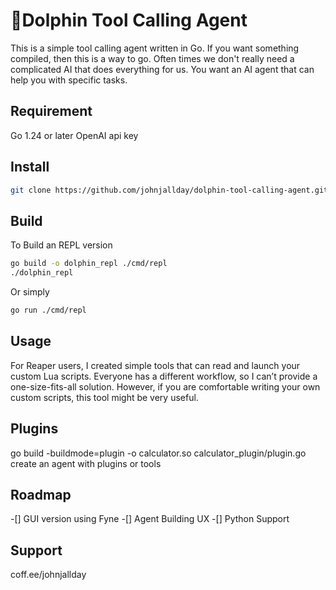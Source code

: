 # 🐬Dolphin Tool Calling Agent
This is a simple tool calling agent written in Go.
If you want something compiled, then this is a way to go.
Often times we don't really need a complicated AI that does everything for us.
You want an AI agent that can help you with specific tasks.

## Requirement
Go 1.24 or later
OpenAI api key

## Install
```bash
git clone https://github.com/johnjallday/dolphin-tool-calling-agent.git
```

## Build
To Build an REPL version
```bash
go build -o dolphin_repl ./cmd/repl
./dolphin_repl
```

Or simply
```bash
go run ./cmd/repl
```

## Usage
For Reaper users, I created simple tools that can read and launch your custom Lua scripts. 
Everyone has a different workflow, so I can’t provide a one-size-fits-all solution. 
However, if you are comfortable writing your own custom scripts, this tool might be very useful.

## Plugins

go build -buildmode=plugin -o calculator.so calculator_plugin/plugin.go
create an agent with plugins or tools

## Roadmap
-[] GUI version using Fyne
-[] Agent Building UX
-[] Python Support


## Support
coff.ee/johnjallday

